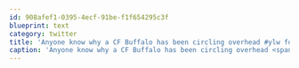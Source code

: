 ```yaml
---
id: 908afef1-0395-4ecf-91be-f1f654295c3f
blueprint: text
category: twitter
title: 'Anyone know why a CF Buffalo has been circling overhead #ylw for the last hour?  Skyhawks in town maybe?'
caption: 'Anyone know why a CF Buffalo has been circling overhead <span class="hashtag hashtag_local">#<a href="http://tweettemp.darylchymko.ca/?tag=ylw">ylw</a> for the last hour?  Skyhawks in town maybe?'
---
```

